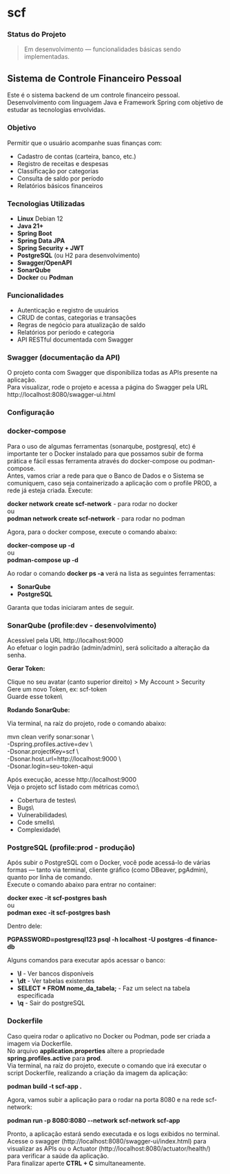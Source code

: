 # scf

### Status do Projeto

> Em desenvolvimento — funcionalidades básicas sendo implementadas.

## Sistema de Controle Financeiro Pessoal

Este é o sistema backend de um controle financeiro pessoal. Desenvolvimento com linguagem Java e Framework Spring com objetivo de estudar as tecnologias envolvidas.

### Objetivo

Permitir que o usuário acompanhe suas finanças com:

* Cadastro de contas (carteira, banco, etc.)
* Registro de receitas e despesas
* Classificação por categorias
* Consulta de saldo por período
* Relatórios básicos financeiros

### Tecnologias Utilizadas

* **Linux** Debian 12
* **Java 21+**
* **Spring Boot**
* **Spring Data JPA**
* **Spring Security + JWT**
* **PostgreSQL** (ou H2 para desenvolvimento)
* **Swagger/OpenAPI**
* **SonarQube**
* **Docker** ou **Podman**

### Funcionalidades

* Autenticação e registro de usuários
* CRUD de contas, categorias e transações
* Regras de negócio para atualização de saldo
* Relatórios por período e categoria
* API RESTful documentada com Swagger

### Swagger (documentação da API)

O projeto conta com Swagger que disponibiliza todas as APIs presente na aplicação.\
Para visualizar, rode o projeto e acessa a página do Swagger pela URL http://localhost:8080/swagger-ui.html

### Configuração

### docker-compose

Para o uso de algumas ferramentas (sonarqube, postgresql, etc) é importante ter o Docker instalado para que possamos subir de forma prática e fácil essas ferramenta através do docker-compose ou podman-compose.\
Antes, vamos criar a rede para que o Banco de Dados e o Sistema se comuniquem, caso seja containerizado a aplicação com o profile PROD, a rede já esteja criada. Execute:

**docker network create scf-network** - para rodar no docker  
ou  
**podman network create scf-network** - para rodar no podman  

Agora, para o docker compose, execute o comando abaixo:

**docker-compose up -d**  
ou  
**podman-compose up -d**

Ao rodar o comando **docker ps -a** verá na lista as seguintes ferramentas:
* **SonarQube**
* **PostgreSQL**

Garanta que todas iniciaram antes de seguir.

### SonarQube (profile:dev - desenvolvimento)

Acessível pela URL http://localhost:9000  
Ao efetuar o login padrão (admin/admin), será solicitado a alteração da senha.

**Gerar Token:**

Clique no seu avatar (canto superior direito) > My Account > Security\
Gere um novo Token, ex: scf-token\
Guarde esse token\

**Rodando SonarQube:**

Via terminal, na raíz do projeto, rode o comando abaixo:

mvn clean verify sonar:sonar \  
-Dspring.profiles.active=dev \  
-Dsonar.projectKey=scf \  
-Dsonar.host.url=http://localhost:9000 \  
-Dsonar.login=seu-token-aqui

Após execução, acesse http://localhost:9000  
Veja o projeto scf listado com métricas como:\
* Cobertura de testes\
* Bugs\
* Vulnerabilidades\
* Code smells\
* Complexidade\


### PostgreSQL (profile:prod - produção)

Após subir o PostgreSQL com o Docker, você pode acessá-lo de várias formas — tanto via terminal, cliente gráfico (como DBeaver, pgAdmin), quanto por linha de comando.\
Execute o comando abaixo para entrar no container:

**docker exec -it scf-postgres bash**  
ou  
**podman exec -it scf-postgres bash** 

Dentro dele:

**PGPASSWORD=postgresql123 psql -h localhost -U postgres -d finance-db**

Alguns comandos para executar após acessar o banco:

* **\l** - Ver bancos disponíveis
* **\dt** - Ver tabelas existentes
* **SELECT * FROM nome_da_tabela;** - Faz um select na tabela especificada
* **\q** - Sair do postgreSQL

### Dockerfile

Caso queira rodar o aplicativo no Docker ou Podman, pode ser criada a imagem via Dockerfile.\
No arquivo **application.properties** altere a propriedade **spring.profiles.active** para **prod**.\
Via terminal, na raíz do projeto, execute o comando que irá executar o script Dockerfile, realizando a criação da imagem da aplicação:

**podman build -t scf-app .**

Agora, vamos subir a aplicação para o rodar na porta 8080 e na rede scf-network:

**podman run -p 8080:8080 --network scf-network scf-app**

Pronto, a aplicação estará sendo executada e os logs exibidos no terminal.\
Acesse o swagger (http://localhost:8080/swagger-ui/index.html)  para visualizar as APIs ou o Actuator (http://localhost:8080/actuator/health/) para verificar a saúde da aplicação.\
Para finalizar aperte **CTRL + C** simultaneamente. 
